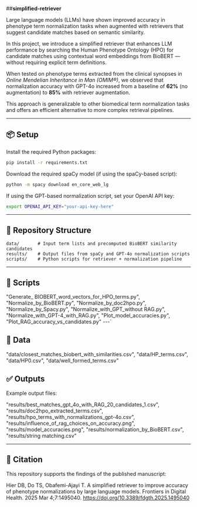##**simplified-retriever**

Large language models (LLMs) have shown improved accuracy in phenotype term normalization tasks when augmented with retrievers that suggest candidate matches based on semantic similarity.

In this project, we introduce a simplified retriever that enhances LLM performance by searching the Human Phenotype Ontology (HPO) for candidate matches using contextual word embeddings from BioBERT — without requiring explicit term definitions.

When tested on phenotype terms extracted from the clinical synopses in *Online Mendelian Inheritance in Man (OMIM®)*, we observed that normalization accuracy with GPT-4o increased from a baseline of **62%** (no augmentation) to **85%** with retriever augmentation.

This approach is generalizable to other biomedical term normalization tasks and offers an efficient alternative to more complex retrieval pipelines.

---

## 📦 Setup

Install the required Python packages:

```bash
pip install -r requirements.txt
```

Download the required spaCy model (if using the spaCy-based script):

```bash
python -m spacy download en_core_web_lg
```

If using the GPT-based normalization script, set your OpenAI API key:

```bash
export OPENAI_API_KEY="your-api-key-here"
```

---

## 📁 Repository Structure

```
data/       # Input term lists and precomputed BioBERT similarity candidates
results/    # Output files from spaCy and GPT-4o normalization scripts
scripts/    # Python scripts for retriever + normalization pipeline
```

---

## 📂 Scripts

"Generate_ BIOBERT_word_vectors_for_HPO_terms.py",
"Normalize_by_BioBERT.py",
"Normalize_by_doc2hpo.py",
"Normalize_by_Spacy.py",
"Normalize_with_GPT_without RAG.py",
"Normalize_with_GPT-4_with_RAG.py",
"Plot_model_accuracies.py",
"Plot_RAG_accuracy_vs_candidates.py"
---`

## 📂 Data

"data/closest_matches_biobert_with_similarities.csv",
"data/HP_terms.csv",
"data/HP0.csv",
"data/well_formed_terms.csv"

## ✅ Outputs

Example output files:

"results/best_matches_gpt_4o_with_RAG_20_candidates_1.csv",
"results/doc2hpo_extracted_terms.csv",
"results/hpo_terms_with_normalizations_gpt-4o.csv",
"results/influence_of_rag_choices_on_accuracy.png",
"results/model_accuracies.png",
"results/normalization_by_BioBERT.csv",
"results/string matching.csv"

---

## 🧠 Citation

This repository supports the findings of the published manuscript:

Hier DB, Do TS, Obafemi-Ajayi T. 
A simplified retriever to improve accuracy of phenotype normalizations by large language models. 
Frontiers in Digital Health. 2025 Mar 4;7:1495040.
https://doi.org/10.3389/fdgth.2025.1495040
